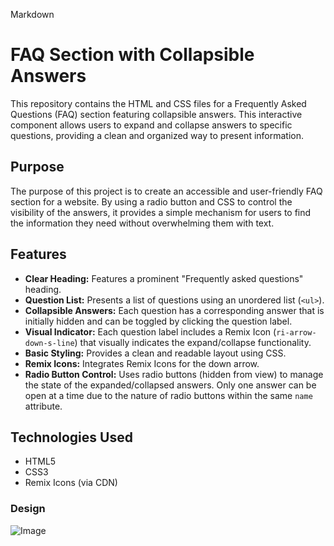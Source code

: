 Markdown

# FAQ Section with Collapsible Answers

This repository contains the HTML and CSS files for a Frequently Asked Questions (FAQ) section featuring collapsible answers. This interactive component allows users to expand and collapse answers to specific questions, providing a clean and organized way to present information.

## Purpose

The purpose of this project is to create an accessible and user-friendly FAQ section for a website. By using a radio button and CSS to control the visibility of the answers, it provides a simple mechanism for users to find the information they need without overwhelming them with text.

## Features

* **Clear Heading:** Features a prominent "Frequently asked questions" heading.
* **Question List:** Presents a list of questions using an unordered list (`<ul>`).
* **Collapsible Answers:** Each question has a corresponding answer that is initially hidden and can be toggled by clicking the question label.
* **Visual Indicator:** Each question label includes a Remix Icon (`ri-arrow-down-s-line`) that visually indicates the expand/collapse functionality.
* **Basic Styling:** Provides a clean and readable layout using CSS.
* **Remix Icons:** Integrates Remix Icons for the down arrow.
* **Radio Button Control:** Uses radio buttons (hidden from view) to manage the state of the expanded/collapsed answers. Only one answer can be open at a time due to the nature of radio buttons within the same `name` attribute.

## Technologies Used

* HTML5
* CSS3
* Remix Icons (via CDN)

### Design

![Image](https://github.com/user-attachments/assets/786c5fc7-1cd2-43e2-9318-0a310293152f)
